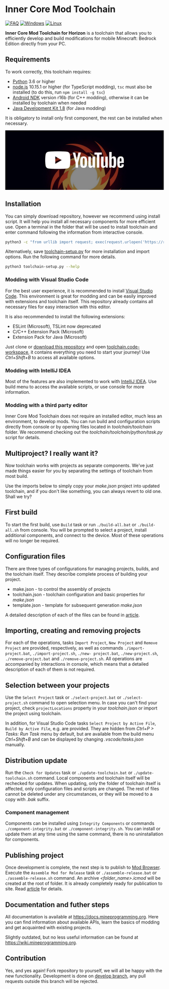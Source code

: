 # Inner Core Mod Toolchain

[![FAQ](https://img.shields.io/badge/figure_out-FAQ-888888?style=for-the-badge)](FAQ.md)
[![Windows](https://img.shields.io/badge/windows-compatible-blue?style=for-the-badge&logo=windows&logoColor=white)](README.md)
[![Linux](https://img.shields.io/badge/linux-compatible-yellowgreen?style=for-the-badge&logo=linux&logoColor=white)](README.md)

**Inner Core Mod Toolchain for Horizon** is a toolchain that allows you to efficiently develop and build modifications for mobile Minecraft: Bedrock Edition directly from your PC.

## Requirements

To work correctly, this toolchain requires:

- [Python](https://www.python.org/) 3.6 or higher
- [node.js](https://nodejs.org/en/) 10.15.1 or higher (for TypeScript modding), `tsc` must also be installed (to do this, run `npm install -g tsc`)
- [Android NDK](https://github.com/android/ndk/wiki/Unsupported-Downloads#r16b) version r16b (for C++ modding), otherwise it can be installed by toolchain when needed
- [Java Development Kit 1.8](https://adoptium.net/temurin/releases/?version=8) (for Java modding)

It is obligatory to install only first component, the rest can be installed when necessary.

[![Inner Core/Horizon Mods Development | Setting up the Environment](.github/environment.jpg)](https://www.youtube.com/watch?v=ofwKkRYh97k)

## Installation

You can simply download repository, however we recommend using install script. It will help you install all necessary components for more efficient use. Open a terminal in the folder that will be used to install toolchain and enter command following the information from interactive console.

```sh
python3 -c "from urllib import request; exec(request.urlopen('https://raw.githubusercontent.com/zheka2304/innercore-mod-toolchain/master/toolchain-setup.py').read().decode('utf-8'))"
```

Alternatively, save [toolchain-setup.py](https://raw.githubusercontent.com/zheka2304/innercore-mod-toolchain/master/toolchain-setup.py) for more installation and import options. Run the following command for more details.

```sh
python3 toolchain-setup.py --help
```

### Modding with Visual Studio Code

For the best user experience, it is recommended to install [Visual Studio Code](https://code.visualstudio.com/download). This environment is great for modding and can be easily improved with extensions and toolchain itself. This repository already contains all necessary files for easy interaction with this editor.

It is also recommended to install the following extensions:

- ESLint (Microsoft), TSLint now deprecated
- C/C++ Extension Pack (Microsoft)
- Extension Pack for Java (Microsoft)

Just clone or [download this repository](https://github.com/zheka2304/innercore-mod-toolchain/archive/refs/heads/master.zip) and open [toolchain.code-workspace](toolchain.code-workspace), it contains everything you need to start your journey! Use *Ctrl+Shift+B* to access all available options.

### Modding with IntelliJ IDEA

Most of the features are also implemented to work with [IntelliJ IDEA](https://www.jetbrains.com/idea/download/). Use build menu to access the available scripts, or use console for more information.

### Modding with a third party editor

Inner Core Mod Toolchain does not require an installed editor, much less an environment, to develop mods. You can run build and configuration scripts directly from console or by opening files located in *toolchain/toolchain* folder. We recommend checking out the *toolchain/toolchain/python/task.py* script for details.

## Multiproject? I really want it?

Now toolchain works with projects as separate components. We've just made things easier for you by separating the settings of toolchain from most build.

Use the imports below to simply copy your *make.json* project into updated toolchain, and if you don't like something, you can always revert to old one. Shall we try?

## First build

To start the first build, use `Build` task or run `./build-all.bat` or `./build-all.sh` from console. You will be prompted to select a project, install additional components, and connect to the device. Most of these operations will no longer be required.

## Configuration files

There are three types of configurations for managing projects, builds, and the toolchain itself. They describe complete process of building your project.

- make.json - to control the assembly of projects
- toolchain.json - toolchain configuration and basic properties for *make.json*
- template.json - template for subsequent generation *make.json*

A detailed description of each of the files can be found in [article](FAQ.md).

## Importing, creating and removing projects

For each of the operations, tasks `Import Project`, `New Project` and `Remove Project` are provided, respectively, as well as commands `./import-project.bat`, `./import-project.sh`, `./new- project.bat`, `./new-project.sh`, `./remove-project.bat` and `./remove-project.sh`. All operations are accompanied by interactions in console, which means that a detailed description of each of them is not required.

## Selection between your projects

Use the `Select Project` task or `./select-project.bat` or `./select-project.sh` command to open selection menu. In case you can't find your project, check `projectLocations` property in your *toolchain.json* or import the project using toolchain.

In addition, for Visual Studio Code tasks `Select Project by Active File`, `Build by Active File`, e.g. are provided. They are hidden from *Ctrl+P > Tasks: Run Task* menu by default, but are available from the build menu *Ctrl+Shift+B* and can be displayed by changing *.vscode/tasks.json* manually.

## Distribution update

Run the `Check for Updates` task or `./update-toolchain.bat` or `./update-toolchain.sh` command. Local components and toolchain itself will be rechecked for updates. When updating, only the folder of toolchain itself is affected, only configuration files and scripts are changed. The rest of files cannot be deleted under any circumstances, or they will be moved to a copy with *.bak* suffix.

### Component management

Components can be installed using `Integrity Components` or commands `./component-integrity.bat` or `./component-integrity.sh`. You can install or update them at any time using the same command, there is no uninstallation for components.

## Publishing project

Once development is complete, the next step is to publish to [Mod Browser](https://icmods.mineprogramming.org/). Execute the `Assemble Mod for Release` task or `./assemble-release.bat` or `./assemble-release.sh` command. An archive *<folder_name>.icmod* will be created at the root of folder. It is already completely ready for publication to site. Read [article](https://github.com/zheka2304/InnerCore/blob/master/developer-guide-en.md) for details.

## Documentation and futher steps

All documentation is available at <https://docs.mineprogramming.org>. Here you can find information about available APIs, learn the basics of modding and get acquainted with existing projects.

Slightly outdated, but no less useful information can be found at <https://wiki.mineprogramming.org>.

## Contribution

Yes, and yes again! Fork repository to yourself, we will all be happy with the new functionality. Development is done on [develop branch](https://github.com/zheka2304/innercore-mod-toolchain/tree/develop), any pull requests outside this branch will be rejected.
